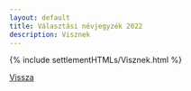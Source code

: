 ```yaml
---
layout: default
title: Választási névjegyzék 2022
description: Visznek
---
```


{% include settlementHTMLs/Visznek.html %}

[Vissza](../)